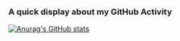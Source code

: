 ### A quick display about my GitHub Activity
[![Anurag's GitHub stats](https://github-readme-stats.vercel.app/api?username=je25th&show_icons=true&theme=solarized-light)](https://github.com/anuraghazra/github-readme-stats)
